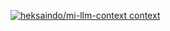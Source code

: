 [![heksaindo/mi-llm-context context](https://badge.forgithub.com/heksaindo/mi-llm-context)](https://uithub.com/heksaindo/mi-llm-context)
